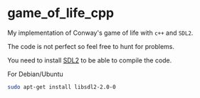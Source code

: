 # game_of_life_cpp
My implementation of Conway's game of life with ```c++``` and ```SDL2```.

The code is not perfect so feel free to hunt for problems.

You need to install [SDL2](https://wiki.libsdl.org/SDL2/Installation) to be able to compile the code.

For Debian/Ubuntu
``` bash
sudo apt-get install libsdl2-2.0-0
```
